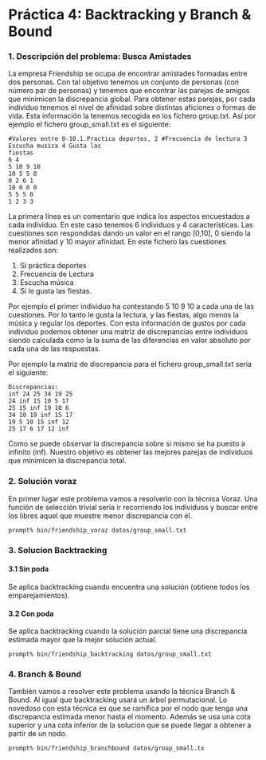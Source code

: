 # Práctica 4: Backtracking y Branch & Bound

### 1. Descripción del problema: Busca Amistades

La empresa Friendship se ocupa de encontrar amistades formadas entre dos personas. Con
tal objetivo tenemos un conjunto de personas (con número par de personas) y tenemos que
encontrar las parejas de amigos que minimicen la discrepancia global.
Para obtener estas parejas, por cada individuo tenemos el nivel de afinidad sobre distintas
aficiones o formas de vida. Esta información la tenemos recogida en los fichero
group<n>.txt.
Así por ejemplo el fichero group_small.txt es el siguiente:


```
#Valores entre 0-10.1.Practica deportes, 2 #Frecuencia de lectura 3 Escucha musica 4 Gusta las
fiestas
6 4
5 10 9 10
10 5 5 0
0 2 6 1
10 0 0 0
5 5 5 0
1 2 3 3
```

La primera línea es un comentario que indica los aspectos encuestados a cada individuo. En
este caso tenemos 6 individuos y 4 características. Las cuestiones son respondidas dando un
valor en el rango [0,10], 0 siendo la menor afinidad y 10 mayor afinidad. En este fichero las
cuestiones realizados son:
1. Si práctica deportes
2. Frecuencia de Lectura
3. Escucha música
4. Si le gusta las fiestas.

Por ejemplo el primer individuo ha contestando 5 10 9 10 a cada una de las cuestiones. Por lo
tanto le gusta la lectura, y las fiestas, algo menos la música y regular los deportes.
Con esta información de gustos por cada individuo podemos obtener una matriz de
discrepancias entre individuos siendo calculada como la la suma de las diferencias en valor absoluto por cada una de las respuestas. 

Por ejemplo la matriz de discrepancia para el fichero group_small.txt sería el
siguiente:

```
Discrepancias:
inf 24 25 34 19 25
24 inf 15 10 5 17
25 15 inf 19 10 6
34 10 19 inf 15 17
19 5 10 15 inf 12
25 17 6 17 12 inf 
```

Como se puede observar la discrepancia sobre sí mismo se ha puesto a infinito (inf).
Nuestro objetivo es obtener las mejores parejas de individuos que minimicen la discrepancia
total. 


### 2. Solución voraz
En primer lugar este problema vamos a resolverlo con la técnica Voraz. Una función de
selección trivial sería ir recorriendo los individuos y buscar entre los libres aquel que
muestre menor discrepancia con él. 

```
prompt% bin/friendship_voraz datos/group_small.txt
```

### 3. Solucion Backtracking
#### 3.1 Sin poda
Se aplica backtracking cuando encuentra una solución (obtiene todos los
emparejamientos).

#### 3.2 Con poda
Se aplica backtracking cuando la solución parcial tiene una discrepancia estimada
mayor que la mejor solución actual.
```
prompt% bin/friendship_backtracking datos/group_small.txt
```


### 4. Branch & Bound 
También vamos a resolver este problema usando la técnica Branch & Bound. Al igual que
backtracking usará un árbol permutacional. Lo novedoso con esta técnica es que se ramifica
por el nodo que tenga una discrepancia estimada menor hasta el momento. Además se usa
una cota superior y una cota inferior de la solución que se puede llegar a obtener a partir de
un nodo. 

```
prompt% bin/friendship_branchbound datos/group_small.tx
```